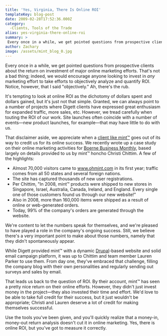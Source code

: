 ```yaml
---
title: 'Yes, Virginia, There Is Online ROI'
templateKey: blog-post
date: 2009-02-28T17:52:36.000Z
category: 
  -Clients, Tools of the Trade
alias: yes-virginia-there-online-roi
summary: > 
 Every once in a while, we get pointed questions from prospective clients about the return on investment of major online marketing efforts. That's not a bad thing; indeed, we would encourage anyone looking to invest in any marketing effort to take efforts to objectively analyze and quantify ROI. Notice, however, that I said "objectively." Ah, there's the rub.
author: Zachary
image: /assets/mint_blog_0.jpg
---
```


Every once in a while, we get pointed questions from prospective clients about the return on investment of major online marketing efforts. That's not a bad thing; indeed, we would encourage anyone looking to invest in _any_ marketing effort to take efforts to objectively analyze and quantify ROI. Notice, however, that I said "objectively." Ah, there's the rub.

It's tempting to look at online ROI as the dichotomy of dollars spent and dollars gained, but it's just not that simple. Granted, we can always point to a number of projects where Digett clients have expressed great enthusiasm for expanded traffic, more sales, etc. However, we tread carefully when touting the ROI of our work. Site launches often coincide with a number of events—new product launches, for example—that may have little to do with us.

That disclaimer aside, we appreciate when a [client like mint™](/our-work/oh-mint) goes out of its way to credit us for its online success. We recently wrote up a case study on their online marketing activities for [Boerne Business Monthly](http://www.boernebusinessmonthly.com), based largely on details provided to us by mint™ honcho Christi Chittim. A few of the highlights:

*   Almost 70,000 visitors came to www.ohmint.com in its first year; traffic comes from all 50 states and several foreign nations.
*   The site has captured thousands of new user registrations.
*   Per Chittim, "In 2008, mint™ products were shipped to new stores in Singapore, Israel, Australia, Canada, Ireland, and England. Every single one of those customers found us through our new website!"
*   Also in 2008, more than 160,000 items were shipped as a result of online or web-generated orders.
*   Today, 99% of the company's orders are generated through the website.

We're content to let the numbers speak for themselves, and we're pleased to have played a role in the company's ongoing success. Still, we believe there's a very important point to make about those numbers, namely that they didn't spontaneously appear.

While Digett provided mint™ with a dynamic [Drupal](/2009/01/22/drupal-selling-points)\-based website and solid email campaign platform, it was up to Chittim and team member Lauren Parker to use them. From day one, they've embraced that challenge, filling the company blog with their own personalities and regularly sending out surveys and sales by email.

That leads us back to the question of ROI. By their account, mint™ has seen a pretty nice return on their online efforts. However, they didn't just invest money in the project—they also invested their time and effort. We'd love to be able to take full credit for their success, but it just wouldn't be appropriate; Christi and Lauren deserve a lot of credit for making themselves successful.

Use the tools you've been given, and you'll quickly realize that a money-in, money-out return analysis doesn't cut it in online marketing. Yes, there is online ROI, but you've got to measure it correctly.
